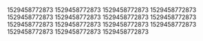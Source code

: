 1529458772873
1529458772873
1529458772873
1529458772873
1529458772873
1529458772873
1529458772873
1529458772873
1529458772873
1529458772873
1529458772873
1529458772873
1529458772873
1529458772873
1529458772873